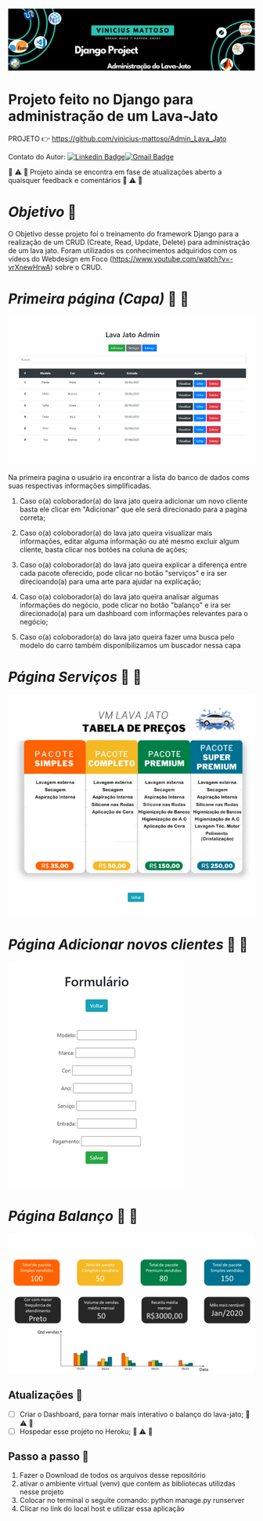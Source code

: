 ![Welcome](/lava_jato_admin.png?raw=true)

# Projeto feito no Django para administração de um Lava-Jato


PROJETO :point_right: <https://github.com/vinicius-mattoso/Admin_Lava_Jato>

Contato do Autor: [![Linkedin Badge](https://img.shields.io/badge/-LinkedIn-blue?style=flat-square&logo=Linkedin&logoColor=white&link=https://www.linkedin.com/in/vinicius-mattoso/)](https://www.linkedin.com/in/vinicius-mattoso/)[![Gmail Badge](https://img.shields.io/badge/-Gmail-c14438?style=flat-square&logo=Gmail&logoColor=white&link=mailto:vinicius.vmrs@gmail.com)](mailto:vinicius.vmrs@gmail.com)

:construction: :warning: :construction:
Projeto ainda se encontra em fase de atualizações
aberto a quaisquer feedback e comentários
:construction: :warning: :construction:

# ***Objetivo*** :dart:
  O Objetivo desse projeto foi o treinamento do framework Django para a realização de um CRUD (Create, Read, Update, Delete) para administração de um lava jato. Foram utilizados os conhecimentos adquiridos com os vídeos do Webdesign em Foco (<https://www.youtube.com/watch?v=-vrXnewHrwA>) sobre o CRUD.

# ***Primeira página (Capa)*** 🚗 :blue_car: 

![image](https://github.com/vinicius-mattoso/Admin_Lava_Jato/blob/main/Slide2.PNG)


Na primeira pagina o usuário ira encontrar a lista do banco de dados coms suas respectivas informações simplificadas. 

1. Caso o(a) coloborador(a) do lava jato queira adicionar um novo cliente basta ele clicar em "Adicionar" que ele será direcionado para a pagina correta;

2. Caso o(a) coloborador(a) do lava jato queira visualizar mais informações, editar alguma informação ou até mesmo excluir algum cliente, basta clicar nos botões na coluna de ações;

3. Caso o(a) coloborador(a) do lava jato queira explicar a diferença entre cada pacote oferecido, pode clicar no botão "serviços" e ira ser direcioando(a) para uma arte para ajudar na explicação;

4. Caso  o(a) coloborador(a) do lava jato queira analisar algumas informações do negócio, pode clicar no botão "balanço" e ira ser direcionado(a) para um dashboard com  informações relevantes para o negócio;

5. Caso  o(a) coloborador(a) do lava jato queira fazer uma busca pelo modelo do carro também disponibilizamos um buscador nessa capa

# ***Página Serviços*** 🚗 :blue_car: 

![image](https://github.com/vinicius-mattoso/Admin_Lava_Jato/blob/main/Slide3.PNG)


# ***Página Adicionar novos clientes*** 🚗 :blue_car: 

![image](https://github.com/vinicius-mattoso/Admin_Lava_Jato/blob/main/Slide4.PNG)


# ***Página Balanço*** 🚗 :blue_car: 

![image](https://github.com/vinicius-mattoso/Admin_Lava_Jato/blob/main/Slide1.PNG)

## **Atualizações** :memo:

- [ ] Criar o Dashboard, para tornar mais interativo o balanço do lava-jato; :construction: :warning: :construction:
- [ ] Hospedar esse projeto no Heroku; :construction: :warning: :construction:

## **Passo a passo** :memo:
1. Fazer o Download de todos os arquivos desse repositório
2. ativar o ambiente virtual (venv) que contem as bibliotecas utilizdas nesse projeto
3. Colocar no terminal o seguite comando: python manage.py runserver 
4. Clicar no link do local host e utilizar essa aplicação
